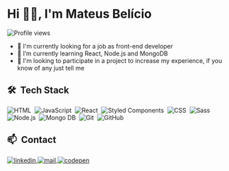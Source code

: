 <!--
<img align="right" height="400em" src="card-image.svg"/>
-->

# Hi 👋🏻, I'm Mateus Belício
<p align="left"> <img src="https://komarev.com/ghpvc/?username=mateusbelicio&color=blue" alt="Profile views" /> </p>

- 🔭 I'm currently looking for a job as front-end developer
- 🌱 I’m currently learning React, Node.js and MongoDB
- 🤔 I'm looking to participate in a project to increase my experience, if you know of any just tell me


## 🛠 &nbsp;Tech Stack

![HTML](https://img.shields.io/badge/-HTML-05122A?style=flat&logo=HTML5)&nbsp;
![JavaScript](https://img.shields.io/badge/-JavaScript-05122A?style=flat&logo=javascript)&nbsp;
![React](https://img.shields.io/badge/-React-05122A?style=flat&logo=react)&nbsp;
![Styled Components](https://img.shields.io/badge/-StyledComponents-05122A?style=flat&logo=styled-components)&nbsp;
![CSS](https://img.shields.io/badge/-CSS-05122A?style=flat&logo=CSS3&logoColor=1572B6)&nbsp;
![Sass](https://img.shields.io/badge/-Sass-05122A?style=flat&logo=Sass&logoColor=CC6699)&nbsp;
![Node.js](https://img.shields.io/badge/-Node.js-05122A?style=flat&logo=nodedotjs)&nbsp;
![Mongo DB](https://img.shields.io/badge/-Mongo%20DB-05122A?style=flat&logo=mongodb)&nbsp;
![Git](https://img.shields.io/badge/-Git-05122A?style=flat&logo=git)&nbsp;
![GitHub](https://img.shields.io/badge/-GitHub-05122A?style=flat&logo=github)&nbsp;


<!--
![React](https://img.shields.io/badge/-React-05122A?style=flat&logo=react)&nbsp;
![PostgreSQL](https://img.shields.io/badge/-PostgreSQL-05122A?style=flat&logo=postgresql)&nbsp;
![SQLite](https://img.shields.io/badge/-SQLite-05122A?style=flat&logo=sqlite)&nbsp;
![Node.js](https://img.shields.io/badge/-Node.js-05122A?style=flat&logo=node.js)&nbsp;
![Markdown](https://img.shields.io/badge/-Markdown-05122A?style=flat&logo=markdown)&nbsp;
-->

<!--
## ⚙️ &nbsp;GitHub Analytics
<p align="left">
<img width="530em" src="https://github-readme-stats.vercel.app/api?username=mateusbelicio&show_icons=true&theme=vision-friendly-dark" alt="mateusbelicio's stats"/>
<img width="530em" src="https://github-readme-stats.vercel.app/api/top-langs/?username=mateusbelicio&layout=compact&theme=vision-friendly-dark" alt="mateusbelicio's most languages"/>
</p>
-->


## 📫 &nbsp;Contact

<a href="https://linkedin.com/in/mateusbelicio" target="_blank">
  <img align="center" src="https://img.shields.io/badge/-Linkedin-05122A?style=flat&logo=linkedin" alt="linkedin"/>
</a>
<a href="mailto:mateusbelicio@hotmail.com" target="_blank">
  <img align="center" src="https://img.shields.io/badge/-Email-05122A?style=flat&logo=gmail" alt="mail"/>
</a>
<a href="https://www.frontendmentor.io/profile/mateusbelicio" target="_blank">
  <img align="center" src="https://img.shields.io/badge/-FrontendMentor-05122A?style=flat&logo=frontendmentor" alt="codepen"/>
</a>

<!--
<a href="https://instagram.com/mateusbelicio" target="_blank">
 <img align="center" src="https://img.shields.io/badge/-Instagram-05122A?style=flat&logo=instagram" alt="instagram"/>
</a>
<a href="https://codepen.io/mateusbelicio" target="_blank">
  <img align="center" src="https://img.shields.io/badge/-CodePen-05122A?style=flat&logo=codepen" alt="codepen"/>
</a>
<a href="https://youtube.com/mateusbelicio" target="_blank">
 <img align="center" src="https://img.shields.io/badge/-mateusbelicio-05122A?style=flat&logo=youtube" alt="youtube"/>
</a>
<a href="https://twitter.com/mateusbelicio" target="_blank">
  <img align="center" src="https://img.shields.io/badge/-mateusbelicio-05122A?style=flat&logo=twitter" alt="twitter"/>  
</a>
-->

<!--
- 🔭 I’m currently working on/at ...
- 🌱 I’m currently learning ...
- 👯 I’m looking to collaborate on ...
- 🤔 I’m looking for help with ...
- 💬 Ask me about ...
- 📫 How to reach me: ...
- 😄 Pronouns: ...
- ⚡ Fun fact: ...
- 🔥 Sênior Web Developer ...
- ▶️ I (not) regularly post videos on [youtube.com/username](https://youtube.com/username)
- 💬 Ask me about **JavaScript, HTML, CSS, SQL, Node.JS
- 👨🏻‍💻 More at [mateusbelicio.dev](https://mateusbelicio.dev)
-->
<!--


-->

